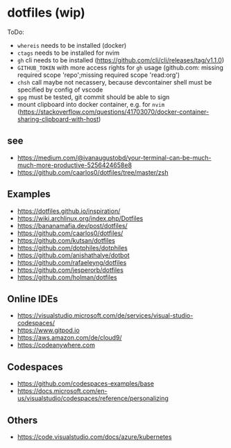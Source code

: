 # dotfiles (wip)

ToDo:

* `whereis` needs to be installed (docker)
* `ctags` needs to be installed for nvim
* `gh` cli needs to be installed (https://github.com/cli/cli/releases/tag/v1.1.0)
* `GITHUB_TOKEN` with more access rights for `gh` usage (github.com: missing required scope 'repo';missing required scope 'read:org')
* `chsh` call maybe not necassery, because devcontainer shell must be specified by config of vscode
* `gpg` must be tested, git commit should be able to sign
* mount clipboard into docker container, e.g. for `nvim` (https://stackoverflow.com/questions/41703070/docker-container-sharing-clipboard-with-host)

## see

* https://medium.com/@ivanaugustobd/your-terminal-can-be-much-much-more-productive-5256424658e8
* https://github.com/caarlos0/dotfiles/tree/master/zsh

## Examples

* https://dotfiles.github.io/inspiration/
* https://wiki.archlinux.org/index.php/Dotfiles
* https://bananamafia.dev/post/dotfiles/
* https://github.com/caarlos0/dotfiles/
* https://github.com/kutsan/dotfiles
* https://github.com/dotphiles/dotphiles
* https://github.com/anishathalye/dotbot
* https://github.com/rafaeleyng/dotfiles
* https://github.com/jesperorb/dotfiles
* https://github.com/holman/dotfiles

## Online IDEs

* https://visualstudio.microsoft.com/de/services/visual-studio-codespaces/
* https://www.gitpod.io
* https://aws.amazon.com/de/cloud9/
* https://codeanywhere.com

## Codespaces

* https://github.com/codespaces-examples/base
* https://docs.microsoft.com/en-us/visualstudio/codespaces/reference/personalizing

## Others

* https://code.visualstudio.com/docs/azure/kubernetes